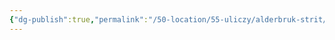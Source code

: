 ```yaml
---
{"dg-publish":true,"permalink":"/50-location/55-uliczy/alderbruk-strit/","tags":["локация/улица"]}
---
```


